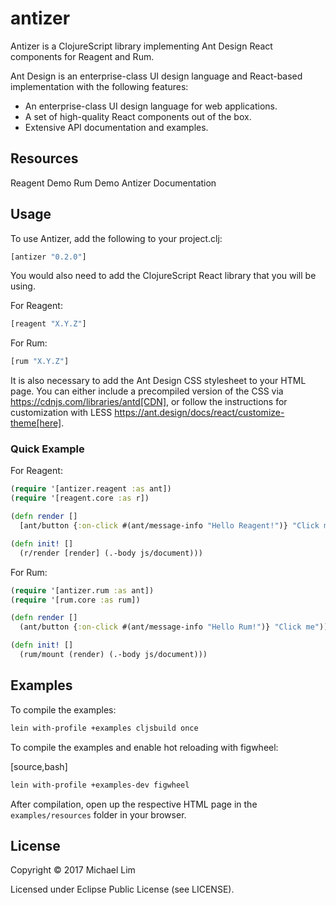 # antizer

Antizer is a ClojureScript library implementing Ant Design React components for Reagent and Rum. 

Ant Design is an enterprise-class UI design language and React-based implementation with the following features:

* An enterprise-class UI design language for web applications.
* A set of high-quality React components out of the box.
* Extensive API documentation and examples.

## Resources

Reagent Demo
Rum Demo
Antizer Documentation

## Usage 

To use Antizer, add the following to your project.clj:

```clojure
[antizer "0.2.0"]
```

You would also need to add the ClojureScript React library that you will be using.

For Reagent:
```clojure
[reagent "X.Y.Z"]
```

For Rum:
```clojure
[rum "X.Y.Z"]
```

It is also necessary to add the Ant Design CSS stylesheet to your HTML page. You can either include a precompiled version of the CSS via https://cdnjs.com/libraries/antd[CDN], or follow the instructions for customization with LESS https://ant.design/docs/react/customize-theme[here].

### Quick Example

For Reagent:
```clojure
(require '[antizer.reagent :as ant])
(require '[reagent.core :as r])

(defn render []
  [ant/button {:on-click #(ant/message-info "Hello Reagent!")} "Click me"])

(defn init! []
  (r/render [render] (.-body js/document)))
```

For Rum:
```clojure
(require '[antizer.rum :as ant])
(require '[rum.core :as rum])

(defn render []
  (ant/button {:on-click #(ant/message-info "Hello Rum!")} "Click me"))

(defn init! []
  (rum/mount (render) (.-body js/document)))
```

## Examples

To compile the examples:

```bash
lein with-profile +examples cljsbuild once
```

To compile the examples and enable hot reloading with figwheel:

[source,bash]
```bash
lein with-profile +examples-dev figwheel
```

After compilation, open up the respective HTML page in the `examples/resources` folder in your browser.

## License

Copyright © 2017 Michael Lim

Licensed under Eclipse Public License (see LICENSE).
